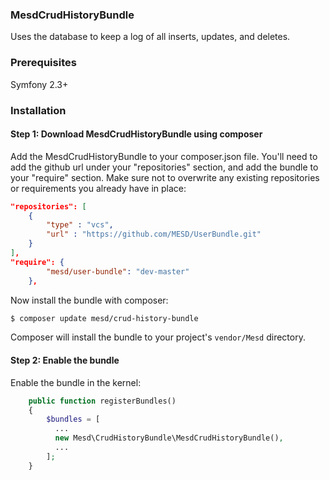 ### MesdCrudHistoryBundle

Uses the database to keep a log of all inserts, updates, and deletes.

### Prerequisites

Symfony 2.3+


### Installation


#### Step 1: Download MesdCrudHistoryBundle using composer

Add the MesdCrudHistoryBundle to your composer.json file. You'll need to add the github url
under your "repositories" section, and add the bundle to your "require" section. Make
sure not to overwrite any existing repositories or requirements you already have in
place:

``` json
"repositories": [
    {
        "type" : "vcs",
        "url" : "https://github.com/MESD/UserBundle.git"
    }
],
"require": {
        "mesd/user-bundle": "dev-master"
    },
```

Now install the bundle with composer:

``` bash
$ composer update mesd/crud-history-bundle
```

Composer will install the bundle to your project's `vendor/Mesd` directory.


#### Step 2: Enable the bundle

Enable the bundle in the kernel:

```php
    public function registerBundles()
    {
        $bundles = [
          ...
          new Mesd\CrudHistoryBundle\MesdCrudHistoryBundle(),
          ...
        ];
    }

